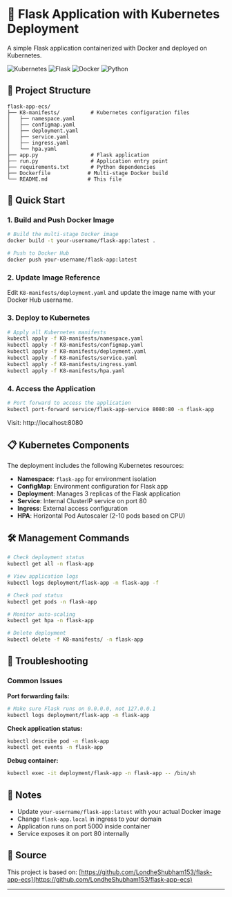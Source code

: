 
# 🚀 Flask Application with Kubernetes Deployment

A simple Flask application containerized with Docker and deployed on Kubernetes.

![Kubernetes](https://img.shields.io/badge/Kubernetes-326CE5?style=for-the-badge&logo=kubernetes&logoColor=white)
![Flask](https://img.shields.io/badge/Flask-000000?style=for-the-badge&logo=flask&logoColor=white)
![Docker](https://img.shields.io/badge/Docker-2496ED?style=for-the-badge&logo=docker&logoColor=white)
![Python](https://img.shields.io/badge/Python-3776AB?style=for-the-badge&logo=python&logoColor=white)

## 📁 Project Structure

```
flask-app-ecs/
├── K8-manifests/          # Kubernetes configuration files
│   ├── namespace.yaml
│   ├── configmap.yaml
│   ├── deployment.yaml
│   ├── service.yaml
│   ├── ingress.yaml
│   └── hpa.yaml
├── app.py                 # Flask application
├── run.py                 # Application entry point
├── requirements.txt       # Python dependencies
├── Dockerfile            # Multi-stage Docker build
└── README.md             # This file
```

## 🚀 Quick Start

### 1. Build and Push Docker Image

```bash
# Build the multi-stage Docker image
docker build -t your-username/flask-app:latest .

# Push to Docker Hub
docker push your-username/flask-app:latest
```

### 2. Update Image Reference

Edit `K8-manifests/deployment.yaml` and update the image name with your Docker Hub username.

### 3. Deploy to Kubernetes

```bash
# Apply all Kubernetes manifests
kubectl apply -f K8-manifests/namespace.yaml
kubectl apply -f K8-manifests/configmap.yaml
kubectl apply -f K8-manifests/deployment.yaml
kubectl apply -f K8-manifests/service.yaml
kubectl apply -f K8-manifests/ingress.yaml
kubectl apply -f K8-manifests/hpa.yaml
```

### 4. Access the Application

```bash
# Port forward to access the application
kubectl port-forward service/flask-app-service 8080:80 -n flask-app
```

Visit: http://localhost:8080

## 📋 Kubernetes Components

The deployment includes the following Kubernetes resources:

- **Namespace**: `flask-app` for environment isolation
- **ConfigMap**: Environment configuration for Flask app
- **Deployment**: Manages 3 replicas of the Flask application
- **Service**: Internal ClusterIP service on port 80
- **Ingress**: External access configuration
- **HPA**: Horizontal Pod Autoscaler (2-10 pods based on CPU)

## 🛠️ Management Commands

```bash
# Check deployment status
kubectl get all -n flask-app

# View application logs
kubectl logs deployment/flask-app -n flask-app -f

# Check pod status
kubectl get pods -n flask-app

# Monitor auto-scaling
kubectl get hpa -n flask-app

# Delete deployment
kubectl delete -f K8-manifests/ -n flask-app
```

## 🐛 Troubleshooting

### Common Issues

**Port forwarding fails:**
```bash
# Make sure Flask runs on 0.0.0.0, not 127.0.0.1
kubectl logs deployment/flask-app -n flask-app
```

**Check application status:**
```bash
kubectl describe pod -n flask-app
kubectl get events -n flask-app
```

**Debug container:**
```bash
kubectl exec -it deployment/flask-app -n flask-app -- /bin/sh
```

## 📝 Notes

- Update `your-username/flask-app:latest` with your actual Docker image
- Change `flask-app.local` in ingress to your domain
- Application runs on port 5000 inside container
- Service exposes it on port 80 internally

## 🔗 Source

This project is based on: [https://github.com/LondheShubham153/flask-app-ecs](https://github.com/LondheShubham153/flask-app-ecs)

---

```
